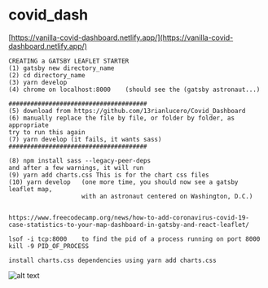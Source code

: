 # covid_dash

[https://vanilla-covid-dashboard.netlify.app/](https://vanilla-covid-dashboard.netlify.app/)

```
CREATING a GATSBY LEAFLET STARTER
(1) gatsby new directory_name
(2) cd directory_name
(3) yarn develop
(4) chrome on localhost:8000    (should see the (gatsby astronaut...)

######################################
(5) download from https://github.com/13rianlucero/Covid_Dashboard
(6) manually replace the file by file, or folder by folder, as appropriate
try to run this again
(7) yarn develop (it fails, it wants sass)
######################################

(8) npm install sass --legacy-peer-deps
and after a few warnings, it will run
(9) yarn add charts.css This is for the chart css files
(10) yarn develop   (one more time, you should now see a gatsby leaflet map, 
                    with an astronaut centered on Washington, D.C.)
                   
                    
https://www.freecodecamp.org/news/how-to-add-coronavirus-covid-19-case-statistics-to-your-map-dashboard-in-gatsby-and-react-leaflet/

lsof -i tcp:8000    to find the pid of a process running on port 8000
kill -9 PID_OF_PROCESS

install charts.css dependencies using yarn add charts.css
```

![alt text](https://cdn.discordapp.com/attachments/458701567366004737/921551394153058365/Website.gif.gif)
